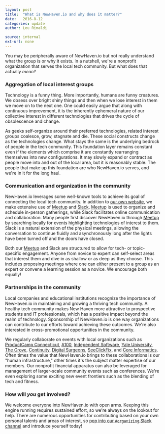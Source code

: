 ```yaml
---
layout: post
title:  "What is NewHaven.io and why does it matter?"
date:   2016-8-12
categories: update
author: Lou Rinaldi

source: internal
ext-url: none
---
```


You may be peripherally aware of NewHaven.io but not really understand what the group is or why it exists. In a nutshell, we're a nonprofit organization that serves the local tech community. But what does that actually _mean?_

### Aggregation of local interest groups

Technology is a funny thing. More importantly, humans are funny creatures. We obsess over bright shiny things and then when we lose interest in them we move on to the next one. One could easily argue that along with continuous improvement, it is the inherently ephemeral nature of our collective interest in different technologies that drives the cycle of obsolescence and change.

As geeks self-organize around their preferred technologies, related interest groups coalesce, grow, stagnate and die. These social constructs change as the technologies change. What stays the same is the underlying bedrock of people in the tech community. This foundation layer remains constant even if the elements which comprise it are constantly rearranging themselves into new configurations. It may slowly expand or contract as people move into and out of the local area, but it is reasonably stable. The people that make up this foundation are who NewHaven.io serves, and we're in it for the long haul.

### Communication and organization in the community

NewHaven.io leverages some well-known tools to achieve its goal of connecting the local tech community. In addition to [our own website](http://newhaven.io/), we make extensive use of [Meetup](http://www.meetup.com/newhavenio/) and [Slack](https://newhavenio-slackin.herokuapp.com/). [Meetup](http://www.meetup.com/newhavenio/) is used to organize and schedule in-person gatherings, while Slack facilitates online communication and collaboration. Many people first discover NewHaven.io through [Meetup](http://www.meetup.com/newhavenio/) by searching locally for events highlighting technologies of interest to them. Slack is a natural extension of the physical meetings, allowing the conversation to continue fluidly and asynchronously long after the lights have been turned off and the doors have closed.

Both our [Meetup](http://www.meetup.com/newhavenio/) and Slack are structured to allow for tech- or topic-specific engagement. Anyone from novice to expert can self-select areas that interest them and dive in as shallow or as deep as they choose. This includes proposing meetings where one can either present to a group as an expert or convene a learning session as a novice. We encourage both equally!

### Partnerships in the community

Local companies and educational institutions recognize the importance of NewHaven.io in maintaining and growing a thriving tech community. A healthy tech community makes New Haven more attractive to prospective students and IT professionals, which has a positive impact beyond the realm of technology. Sponsorship of NewHaven.io is one way organizations can contribute to our efforts toward achieving these outcomes. We're also interested in cross-promotional opportunities in the community.

We regularly collaborate on events with local organizations such as [ProductCamp Connecticut](http://www.pcampct.org/), [A100](http://indie-soft.com/a100/), [Independent Software](http://indie-soft.com/), [Yale University](http://yale.edu), [The Grove](http://grovenewhaven.com/), [Continuity](http://continuity.net), [Digital Surgeons](https://www.digitalsurgeons.com/), [SeeClickFix](http://seeclickfix.com), and [Core Informatics](http://www.coreinformatics.com/). Often times the value that NewHaven.io brings to these collaborations is our "human infrastructure," other times it's the subject matter expertise of our members. Our nonprofit financial apparatus can also be leveraged for management of larger-scale community events such as conferences. We're even exploring some exciting new event frontiers such as the blending of tech and fitness.

### How will _you_ get involved?

We welcome everyone into NewHaven.io with open arms. Keeping this engine running requires sustained effort, so we're always on the lookout for help. There are numerous opportunities for contributing based on your own personal talents and areas of interest, so [pop into our `#organizing` Slack channel](https://newhavenio-slackin.herokuapp.com/) and introduce yourself today!
